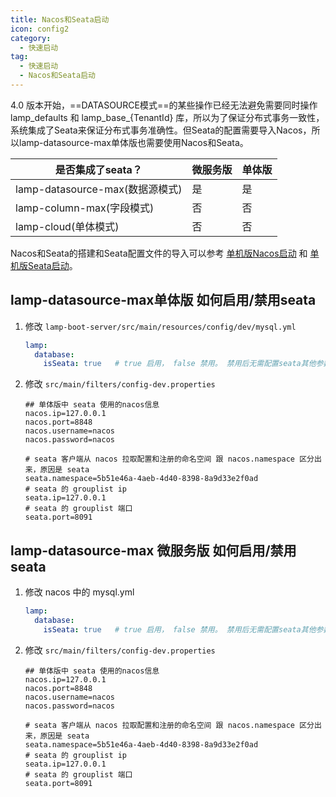 ```yaml
---
title: Nacos和Seata启动
icon: config2
category:
  - 快速启动 
tag:
  - 快速启动 
  - Nacos和Seata启动
---
```


4.0 版本开始，==DATASOURCE模式==的某些操作已经无法避免需要同时操作 lamp_defaults  和 lamp_base_{TenantId} 库，所以为了保证分布式事务一致性，系统集成了Seata来保证分布式事务准确性。但Seata的配置需要导入Nacos，所以lamp-datasource-max单体版也需要使用Nacos和Seata。

| 是否集成了seata？               | 微服务版 | 单体版 |
| ------------------------------- | -------- | ------ |
| lamp-datasource-max(数据源模式) | 是       | 是     |
| lamp-column-max(字段模式)       | 否       | 否     |
| lamp-cloud(单体模式)            | 否       | 否     |

Nacos和Seata的搭建和Seata配置文件的导入可以参考  [单机版Nacos启动](../middleware/单机版Nacos启动.md) 和 [单机版Seata启动](../middleware/单机版Seata启动.md)。



## lamp-datasource-max单体版 如何启用/禁用seata

1. 修改 `lamp-boot-server/src/main/resources/config/dev/mysql.yml`

   ```yaml
   lamp:
     database: 
       isSeata: true   # true 启用， false 禁用。 禁用后无需配置seata其他参数
   ```

2. 修改 `src/main/filters/config-dev.properties`

   ```properties
   ## 单体版中 seata 使用的nacos信息
   nacos.ip=127.0.0.1
   nacos.port=8848
   nacos.username=nacos
   nacos.password=nacos
   
   # seata 客户端从 nacos 拉取配置和注册的命名空间 跟 nacos.namespace 区分出来，原因是 seata
   seata.namespace=5b51e46a-4aeb-4d40-8398-8a9d33e2f0ad
   # seata 的 grouplist ip
   seata.ip=127.0.0.1
   # seata 的 grouplist 端口
   seata.port=8091
   ```

   

## lamp-datasource-max 微服务版 如何启用/禁用seata

1. 修改 nacos 中的 mysql.yml

   ```yaml
   lamp:
     database: 
       isSeata: true   # true 启用， false 禁用。 禁用后无需配置seata其他参数
   ```

2. 修改 `src/main/filters/config-dev.properties`

   ```properties
   ## 单体版中 seata 使用的nacos信息
   nacos.ip=127.0.0.1
   nacos.port=8848
   nacos.username=nacos
   nacos.password=nacos
   
   # seata 客户端从 nacos 拉取配置和注册的命名空间 跟 nacos.namespace 区分出来，原因是 seata
   seata.namespace=5b51e46a-4aeb-4d40-8398-8a9d33e2f0ad
   # seata 的 grouplist ip
   seata.ip=127.0.0.1
   # seata 的 grouplist 端口
   seata.port=8091
   ```

   
